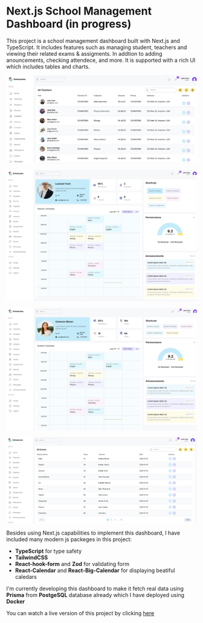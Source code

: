 # Next.js School Management Dashboard (in progress)

This project is a school management dashboard built with Next.js and TypeScript. It includes features such as managing student, teachers and viewing their related exams & assigments. In addtion to adding anouncements, checking attendece, and more. It is supported with a rich UI
which includes tables and charts.

![Teachers List Page](./src/assets/catalogue/teacher_list.jpeg)

![Teacher Page](./src/assets/catalogue/teacher_page.jpeg)

![Student Page](./src/assets/catalogue/student_page.jpeg)

![Exams Page](./src/assets/catalogue/exams_list.jpeg)

Besides using Next.js capabilities to implement this dashboard, I have included many modern js packeges in this project:

- **TypeScript** for type safety
- **TailwindCSS**
- **React-hook-form** and **Zod** for validating form
- **React-Calendar** and **React-Big-Calendar** for displaying beatiful caledars

I'm currently developing this dashboard to make it fetch real data using **Prisma** from **PostgeSQL** database already which I have deployed using **Docker**

You can watch a live version of this project by clicking [here](https://next-js-school-management-dashboard.vercel.app)
